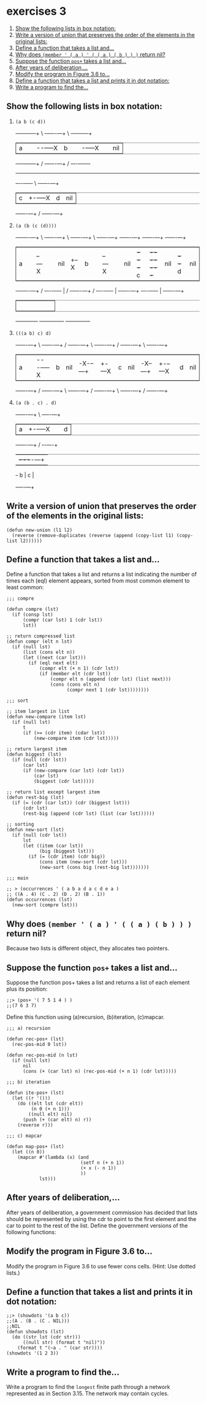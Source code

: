 

# exercises 3

1.  [Show the following lists in box notation:](#org4f07b1a)
2.  [Write a version of union that preserves the order of the elements in the original lists:](#org4805236)
3.  [Define a function that takes a list and&#x2026;](#org1b0d1b2)
4.  [Why does `(member ' ( a ) ' ( ( a ) ( b ) ) )` return nil?](#org1dbb457)
5.  [Suppose the function `pos+` takes a list and&#x2026;](#org30e24d8)
6.  [After years of deliberation,&#x2026;](#org59c5f1e)
7.  [Modify the program in Figure 3.6 to&#x2026;](#org7d81872)
8.  [Define a function that takes a list and prints it in dot notation:](#org8dccd6d)
9.  [Write a program to find the&#x2026;](#org2146079)


<a id="org4f07b1a"></a>

## Show the following lists in box notation:

1.  `(a b (c d))`
    
    <del>-----</del>&#x2013;&#x2014;+      \\ <del>----</del>-&#x2014;+     \\ <del>----</del>&#x2013;&#x2014;+
    
    <table border="2" cellspacing="0" cellpadding="6" rules="groups" frame="hsides">
    
    
    <colgroup>
    <col  class="org-left" />
    
    <col  class="org-left" />
    
    <col  class="org-left" />
    
    <col  class="org-left" />
    
    <col  class="org-left" />
    
    <col  class="org-left" />
    
    <col  class="org-left" />
    
    <col  class="org-left" />
    </colgroup>
    <tbody>
    <tr>
    <td class="org-left">a</td>
    <td class="org-left">&#xa0;</td>
    <td class="org-left">--&#x2013;&#x2014;X</td>
    <td class="org-left">b</td>
    <td class="org-left">&#xa0;</td>
    <td class="org-left">-&#x2013;&#x2014;X</td>
    <td class="org-left">&#xa0;</td>
    <td class="org-left">nil</td>
    </tr>
    </tbody>
    </table>
    
    <del>-----</del>&#x2013;&#x2014;+      / <del>----</del>-&#x2014;+     / <del>--</del>-<del>-----</del>
    
    <table border="2" cellspacing="0" cellpadding="6" rules="groups" frame="hsides">
    
    
    <tbody>
    <tr>
    </tr>
    </tbody>
    </table>
    
    <del>--</del>-<del>----</del>     \\ <del>----</del>-&#x2014;+
    
    <table border="2" cellspacing="0" cellpadding="6" rules="groups" frame="hsides">
    
    
    <colgroup>
    <col  class="org-left" />
    
    <col  class="org-left" />
    
    <col  class="org-left" />
    
    <col  class="org-left" />
    </colgroup>
    <tbody>
    <tr>
    <td class="org-left">c</td>
    <td class="org-left">+-&#x2013;&#x2014;X</td>
    <td class="org-left">d</td>
    <td class="org-left">nil</td>
    </tr>
    </tbody>
    </table>
    
    <del>----</del>-&#x2014;+     / <del>----</del>-&#x2014;+

2.  `(a (b (c (d))))`
    
    <del>-----</del>-&#x2014;+    \\ <del>----</del>-&#x2014;+    \\ <del>----</del>-&#x2014;+    \\ <del>----</del>-&#x2014;+       <del>----</del>-&#x2014;+       <del>----</del>-&#x2014;+      <del>----</del>-&#x2014;+
    
    <table border="2" cellspacing="0" cellpadding="6" rules="groups" frame="hsides">
    
    
    <colgroup>
    <col  class="org-left" />
    
    <col  class="org-left" />
    
    <col  class="org-left" />
    
    <col  class="org-left" />
    
    <col  class="org-left" />
    
    <col  class="org-left" />
    
    <col  class="org-left" />
    
    <col  class="org-left" />
    
    <col  class="org-left" />
    
    <col  class="org-left" />
    
    <col  class="org-left" />
    
    <col  class="org-left" />
    
    <col  class="org-left" />
    
    <col  class="org-left" />
    
    <col  class="org-left" />
    
    <col  class="org-left" />
    </colgroup>
    <tbody>
    <tr>
    <td class="org-left">a</td>
    <td class="org-left">&#xa0;</td>
    <td class="org-left">&#x2013;&#x2014;X</td>
    <td class="org-left">&#xa0;</td>
    <td class="org-left">nil</td>
    <td class="org-left">+&#x2013;X</td>
    <td class="org-left">b</td>
    <td class="org-left">&#xa0;</td>
    <td class="org-left">&#x2013;&#x2014;X</td>
    <td class="org-left">&#xa0;</td>
    <td class="org-left">nil</td>
    <td class="org-left"><del>---</del>  c</td>
    <td class="org-left"><del>-------</del></td>
    <td class="org-left">nil</td>
    <td class="org-left"><del>--</del> d</td>
    <td class="org-left">nil</td>
    </tr>
    </tbody>
    </table>
    
    <del>-----</del>-&#x2014;+    / <del>--</del>-<del>----</del>  | / <del>----</del>-&#x2014;+    / <del>--</del>-<del>----</del>   |   <del>----</del>-&#x2014;+       <del>--</del>-<del>----</del>   |  <del>----</del>-&#x2014;+
    
    <table border="2" cellspacing="0" cellpadding="6" rules="groups" frame="hsides">
    
    
    <colgroup>
    <col  class="org-left" />
    
    <col  class="org-left" />
    
    <col  class="org-left" />
    
    <col  class="org-left" />
    
    <col  class="org-left" />
    </colgroup>
    <tbody>
    <tr>
    <td class="org-left">&#xa0;</td>
    <td class="org-left">&#xa0;</td>
    <td class="org-left">&#xa0;</td>
    <td class="org-left">&#xa0;</td>
    <td class="org-left">&#xa0;</td>
    </tr>
    </tbody>
    </table>
    
    <del>---------</del>                       <del>----------</del>                        <del>----------</del>
3.  `(((a b) c) d)`
    
    <del>----</del>-&#x2014;+       \\ <del>----</del>-&#x2014;+  /     <del>----</del>-&#x2014;+   \\ <del>----</del>-&#x2014;+  /    <del>----</del>-&#x2014;+     \\  <del>----</del>-&#x2014;+
    
    <table border="2" cellspacing="0" cellpadding="6" rules="groups" frame="hsides">
    
    
    <colgroup>
    <col  class="org-left" />
    
    <col  class="org-left" />
    
    <col  class="org-left" />
    
    <col  class="org-left" />
    
    <col  class="org-left" />
    
    <col  class="org-left" />
    
    <col  class="org-left" />
    
    <col  class="org-left" />
    
    <col  class="org-left" />
    
    <col  class="org-left" />
    
    <col  class="org-left" />
    
    <col  class="org-left" />
    
    <col  class="org-left" />
    </colgroup>
    <tbody>
    <tr>
    <td class="org-left">a</td>
    <td class="org-left">&#xa0;</td>
    <td class="org-left">---&#x2013;&#x2014;X</td>
    <td class="org-left">b</td>
    <td class="org-left">nil</td>
    <td class="org-left">-X-&#x2013;&#x2014;+</td>
    <td class="org-left">+-&#x2014;X</td>
    <td class="org-left">c</td>
    <td class="org-left">nil</td>
    <td class="org-left">-X&#x2013;&#x2014;+</td>
    <td class="org-left">+-&#x2013;&#x2014;X</td>
    <td class="org-left">d</td>
    <td class="org-left">nil</td>
    </tr>
    </tbody>
    </table>
    
    <del>----</del>-&#x2014;+       / <del>----</del>-&#x2014;+  \\     <del>----</del>-&#x2014;+   / <del>----</del>-&#x2014;+  \\    <del>----</del>-&#x2014;+     /  <del>----</del>-&#x2014;+

4.  `(a (b . c) . d)`
    
    <del>----</del>-&#x2014;+     \\ <del>---</del>-&#x2014;+
    
    <table border="2" cellspacing="0" cellpadding="6" rules="groups" frame="hsides">
    
    
    <colgroup>
    <col  class="org-left" />
    
    <col  class="org-left" />
    
    <col  class="org-left" />
    
    <col  class="org-left" />
    </colgroup>
    <tbody>
    <tr>
    <td class="org-left">a</td>
    <td class="org-left">+-&#x2013;&#x2014;X</td>
    <td class="org-left">&#xa0;</td>
    <td class="org-left">d</td>
    </tr>
    </tbody>
    </table>
    
    <del>----</del>-&#x2014;+     / <del>-</del>-<del>--</del>-+
    
    <table border="2" cellspacing="0" cellpadding="6" rules="groups" frame="hsides">
    
    
    <tbody>
    <tr>
    </tr>
    </tbody>
    
    
    <tr>
    <td class="org-left"><del>---</del>-&#x2014;+</td>
    </tr>
    </tbody>
    </table>
    
    <del>-</del> b |  c |
    
    <del>---</del>-&#x2014;+


<a id="org4805236"></a>

## Write a version of union that preserves the order of the elements in the original lists:

    (defun new-union (l1 l2)
      (reverse (remove-duplicates (reverse (append (copy-list l1) (copy-list l2))))))


<a id="org1b0d1b2"></a>

## Define a function that takes a list and&#x2026;

Define a function that takes a list and returns a list indicating the
number of times each (eql) element appears, sorted from most common
element to least common:

    ;;; compre
    
    (defun compre (lst)
      (if (consp lst)
          (compr (car lst) 1 (cdr lst))
          lst))
    
    ;; return compressed list
    (defun compr (elt n lst)
      (if (null lst)
          (list (cons elt n))
          (let ((next (car lst)))
            (if (eql next elt)
                (compr elt (+ n 1) (cdr lst))
                (if (member elt (cdr lst))
                    (compr elt n (append (cdr lst) (list next)))
                    (cons (cons elt n)
                          (compr next 1 (cdr lst))))))))
    
    ;;; sort
    
    ;; item largest in list
    (defun new-compare (item lst)
      (if (null lst)
          t
          (if (>= (cdr item) (cdar lst))
              (new-compare item (cdr lst)))))
    
    ;; return largest item
    (defun biggest (lst)
      (if (null (cdr lst))
          (car lst)
          (if (new-compare (car lst) (cdr lst))
              (car lst)
              (biggest (cdr lst)))))
    
    ;; return list except largest item
    (defun rest-big (lst)
      (if (= (cdr (car lst)) (cdr (biggest lst)))
          (cdr lst)
          (rest-big (append (cdr lst) (list (car lst))))))
    
    ;; sorting
    (defun new-sort (lst)
      (if (null (cdr lst))
          lst
          (let ((item (car lst))
                (big (biggest lst)))
            (if (= (cdr item) (cdr big))
                (cons item (new-sort (cdr lst)))
                (new-sort (cons big (rest-big lst)))))))
    
    ;;; main
    
    ;; > (occurrences ' ( a b a d a c d e a )
    ;; ((A . 4) (C . 2) (D . 2) (B . 1))
    (defun occurrences (lst)
      (new-sort (compre lst)))


<a id="org1dbb457"></a>

## Why does `(member ' ( a ) ' ( ( a ) ( b ) ) )` return nil?

Because two lists is different object, they allocates two pointers.


<a id="org30e24d8"></a>

## Suppose the function `pos+` takes a list and&#x2026;

Suppose the function pos+ takes a list and returns a list of each element
plus its position:

    ;;> (pos+ '( 7 5 1 4 ) )
    ;;(7 6 3 7)

Define this function using (a)recursion, (b)iteration, (c)mapcar.

    ;;; a) recursion
    
    (defun rec-pos+ (lst)
      (rec-pos-mid 0 lst))
    
    (defun rec-pos-mid (n lst)
      (if (null lst)
          nil
          (cons (+ (car lst) n) (rec-pos-mid (+ n 1) (cdr lst)))))
    
    ;;; b) iteration
    
    (defun ite-pos+ (lst)
      (let ((r '()))
        (do ((elt lst (cdr elt))
             (n 0 (+ n 1)))
            ((null elt) nil)
          (push (+ (car elt) n) r))
        (reverse r)))
    
    ;;; c) mapcar
    
    (defun map-pos+ (lst)
      (let ((n 0))
        (mapcar #'(lambda (x) (and
                               (setf n (+ n 1))
                               (+ x (- n 1))
                               ))
                lst)))


<a id="org59c5f1e"></a>

## After years of deliberation,&#x2026;

After years of deliberation, a government commission has decided that lists should be represented by using the cdr to point to the first element and the car to point to the rest of the list. Define the government versions of the following functions:


<a id="org7d81872"></a>

## Modify the program in Figure 3.6 to&#x2026;

Modify the program in Figure 3.6 to use fewer cons cells. (Hint: Use dotted lists.)


<a id="org8dccd6d"></a>

## Define a function that takes a list and prints it in dot notation:

    ;;> (showdots '(a b c))
    ;;(A . (B . (C . NIL)))
    ;;NIL
    (defun showdots (lst)
      (do ((str lst (cdr str)))
          ((null str) (format t "nil)"))
        (format t "(~a . " (car str))))
    (showdots '(1 2 3))


<a id="org2146079"></a>

## Write a program to find the&#x2026;

Write a program to find the `longest` finite path through a network represented as in Section 3.15. The network may contain cycles.

